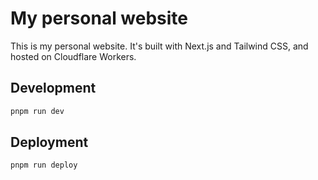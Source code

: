 # My personal website

This is my personal website. It's built with Next.js and Tailwind CSS, and hosted on Cloudflare Workers.

## Development

```bash
pnpm run dev
```

## Deployment

```bash
pnpm run deploy
```
